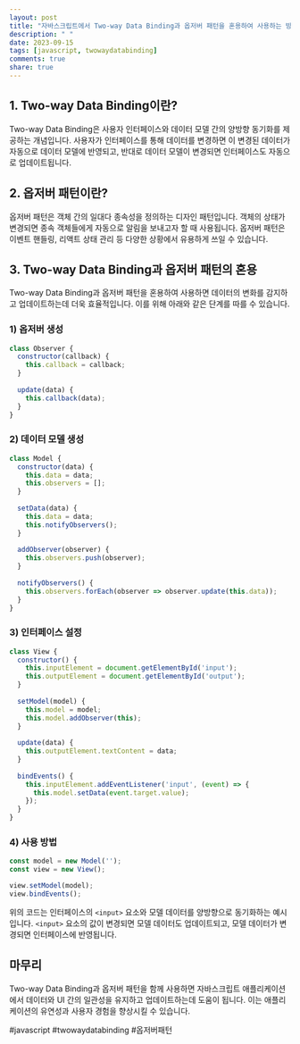 ```yaml
---
layout: post
title: "자바스크립트에서 Two-way Data Binding과 옵저버 패턴을 혼용하여 사용하는 방법"
description: " "
date: 2023-09-15
tags: [javascript, twowaydatabinding]
comments: true
share: true
---
```


## 1. Two-way Data Binding이란?

Two-way Data Binding은 사용자 인터페이스와 데이터 모델 간의 양방향 동기화를 제공하는 개념입니다. 사용자가 인터페이스를 통해 데이터를 변경하면 이 변경된 데이터가 자동으로 데이터 모델에 반영되고, 반대로 데이터 모델이 변경되면 인터페이스도 자동으로 업데이트됩니다.

## 2. 옵저버 패턴이란?

옵저버 패턴은 객체 간의 일대다 종속성을 정의하는 디자인 패턴입니다. 객체의 상태가 변경되면 종속 객체들에게 자동으로 알림을 보내고자 할 때 사용됩니다. 옵저버 패턴은 이벤트 핸들링, 리액트 상태 관리 등 다양한 상황에서 유용하게 쓰일 수 있습니다.

## 3. Two-way Data Binding과 옵저버 패턴의 혼용

Two-way Data Binding과 옵저버 패턴을 혼용하여 사용하면 데이터의 변화를 감지하고 업데이트하는데 더욱 효율적입니다. 이를 위해 아래와 같은 단계를 따를 수 있습니다.

### 1) 옵저버 생성

```javascript
class Observer {
  constructor(callback) {
    this.callback = callback;
  }
  
  update(data) {
    this.callback(data);
  }
}
```

### 2) 데이터 모델 생성

```javascript
class Model {
  constructor(data) {
    this.data = data;
    this.observers = [];
  }
  
  setData(data) {
    this.data = data;
    this.notifyObservers();
  }
  
  addObserver(observer) {
    this.observers.push(observer);
  }
  
  notifyObservers() {
    this.observers.forEach(observer => observer.update(this.data));
  }
}
```

### 3) 인터페이스 설정

```javascript
class View {
  constructor() {
    this.inputElement = document.getElementById('input');
    this.outputElement = document.getElementById('output');
  }
  
  setModel(model) {
    this.model = model;
    this.model.addObserver(this);
  }
  
  update(data) {
    this.outputElement.textContent = data;
  }
  
  bindEvents() {
    this.inputElement.addEventListener('input', (event) => {
      this.model.setData(event.target.value);
    });
  }
}
```

### 4) 사용 방법

```javascript
const model = new Model('');
const view = new View();

view.setModel(model);
view.bindEvents();
```

위의 코드는 인터페이스의 `<input>` 요소와 모델 데이터를 양방향으로 동기화하는 예시입니다. `<input>` 요소의 값이 변경되면 모델 데이터도 업데이트되고, 모델 데이터가 변경되면 인터페이스에 반영됩니다.

## 마무리

Two-way Data Binding과 옵저버 패턴을 함께 사용하면 자바스크립트 애플리케이션에서 데이터와 UI 간의 일관성을 유지하고 업데이트하는데 도움이 됩니다. 이는 애플리케이션의 유연성과 사용자 경험을 향상시킬 수 있습니다.

#javascript #twowaydatabinding #옵저버패턴